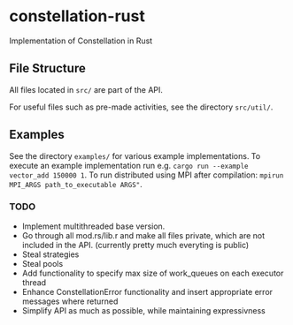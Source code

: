 # constellation-rust
Implementation of Constellation in Rust

## File Structure
All files located in `src/` are part of the API.

For useful files such as pre-made activities, see the directory `src/util/`.

## Examples
See the directory `examples/` for various example implementations. To execute an example implementation run e.g. `cargo run --example vector_add 150000 1`. To run distributed using MPI after compilation: `mpirun MPI_ARGS path_to_executable ARGS"`.

### TODO
- Implement multithreaded base version.
- Go through all mod.rs/lib.r and make all files private, which are not included in the API. (currently pretty much everyting is public)
- Steal strategies
- Steal pools
- Add functionality to specify max size of work_queues on each executor thread
- Enhance ConstellationError functionality and insert appropriate error messages where returned
- Simplify API as much as possible, while maintaining expressivness
